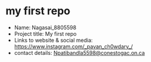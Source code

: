 
# my first repo
- Name: Nagasai_8805598
- Project title: My first repo
- Links to website & social media: https://www.instagram.com/_pavan_ch0wdary_/
- contact details: Npatibandla5598@conestogac.on.ca
